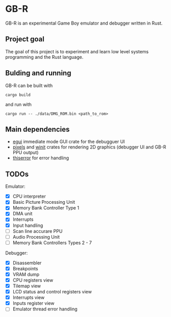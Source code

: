 # GB-R

GB-R is an experimental Game Boy emulator and debugger written in Rust.

## Project goal

The goal of this project is to experiment and learn low level systems programming and the Rust language.

## Bulding and running

GB-R can be built with

```
cargo build
```

and run with

```
cargo run -- ./data/DMG_ROM.bin <path_to_rom>
```

## Main dependencies

- [egui](https://github.com/emilk/egui) immediate mode GUI crate for the debugguer UI
- [pixels](https://github.com/parasyte/pixels) and [winit](https://github.com/rust-windowing/winit) crates for rendering 2D graphics (debugger UI and GB-R PPU output)
- [thiserror](https://github.com/dtolnay/thiserror) for error handling

## TODOs

Emulator:

- [x] CPU interpreter
- [x] Basic Picture Processing Unit
- [x] Memory Bank Controller Type 1
- [x] DMA unit
- [x] Interrupts
- [x] Input handling
- [ ] Scan line accurare PPU
- [ ] Audio Processing Unit
- [ ] Memory Bank Controllers Types 2 - 7

Debugger:

- [x] Disassembler
- [x] Breakpoints
- [x] VRAM dump
- [x] CPU registers view
- [x] Tilemap view
- [x] LCD status and control registers view
- [x] Interrupts view
- [x] Inputs register view
- [ ] Emulator thread error handling
